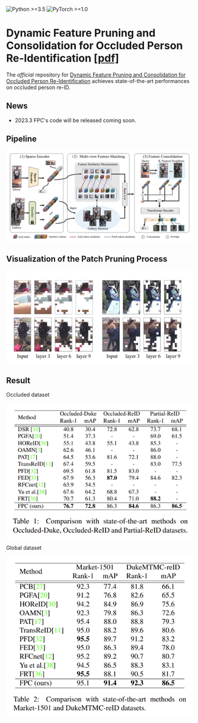 ![Python >=3.5](https://img.shields.io/badge/Python->=3.5-yellow.svg)
![PyTorch >=1.0](https://img.shields.io/badge/PyTorch->=1.6-blue.svg)

# Dynamic Feature Pruning and Consolidation for Occluded Person Re-Identification [[pdf]](https://arxiv.org/pdf/2211.14742.pdf)

The *official* repository for  [Dynamic Feature Pruning and Consolidation for Occluded Person Re-Identification](https://arxiv.org/pdf/2211.14742.pdf) achieves state-of-the-art performances on occluded person re-ID.

## News
- 2023.3  FPC's code will be released coming soon.

## Pipeline

![framework](figs/pipeline.png)

## Visualization of the Patch Pruning Process

![framework](figs/vis-patch-drop-layer.png)



## Result

Occluded dataset

![framework](figs/occluded.png)

Global dataset

![framework](figs/global.png)
